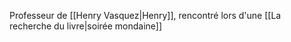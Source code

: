 Professeur de [[Henry Vasquez|Henry]], rencontré lors d'une [[La recherche du livre|soirée mondaine]]